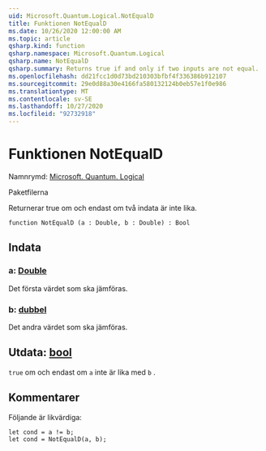 ```yaml
---
uid: Microsoft.Quantum.Logical.NotEqualD
title: Funktionen NotEqualD
ms.date: 10/26/2020 12:00:00 AM
ms.topic: article
qsharp.kind: function
qsharp.namespace: Microsoft.Quantum.Logical
qsharp.name: NotEqualD
qsharp.summary: Returns true if and only if two inputs are not equal.
ms.openlocfilehash: dd21fcc1d0d73bd210303bfbf4f336386b912107
ms.sourcegitcommit: 29e0d88a30e4166fa580132124b0eb57e1f0e986
ms.translationtype: MT
ms.contentlocale: sv-SE
ms.lasthandoff: 10/27/2020
ms.locfileid: "92732918"
---
```

# <a name="notequald-function"></a>Funktionen NotEqualD

Namnrymd: [Microsoft. Quantum. Logical](xref:Microsoft.Quantum.Logical)

Paketfilerna [](https://nuget.org/packages/)


Returnerar true om och endast om två indata är inte lika.

```qsharp
function NotEqualD (a : Double, b : Double) : Bool
```


## <a name="input"></a>Indata

### <a name="a--double"></a>a: [Double](xref:microsoft.quantum.lang-ref.double)

Det första värdet som ska jämföras.


### <a name="b--double"></a>b: [dubbel](xref:microsoft.quantum.lang-ref.double)

Det andra värdet som ska jämföras.



## <a name="output--bool"></a>Utdata: [bool](xref:microsoft.quantum.lang-ref.bool)

`true` om och endast om `a` inte är lika med `b` .

## <a name="remarks"></a>Kommentarer

Följande är likvärdiga:

```Q#
let cond = a != b;
let cond = NotEqualD(a, b);
```